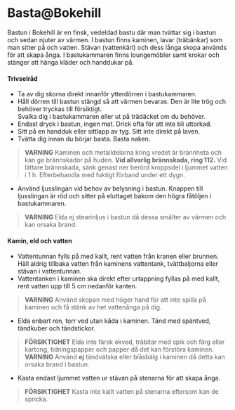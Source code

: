 # Basta@Bokehill

Bastun i Bokehill är en finsk, vedeldad bastu där man tvättar sig i bastun och sedan njuter av värmen. I bastun finns kaminen, lavar (träbänkar) som man sitter på och vatten. Stävan (vattenkärl) och dess långa skopa används för att skapa ånga. I bastukammaren finns loungemöbler samt krokar och stänger att hänga kläder och handdukar på.

#### Trivselråd

- Ta av dig skorna direkt innanför ytterdörren i bastukammaren.
- Håll dörren till bastun stängd så att värmen bevaras. Den är lite trög och behöver tryckas till försiktigt.<br>Svalka dig i bastukammaren eller ut på trädäcket om du behöver.
- Endast dryck i bastun, ingen mat. Drick ofta för att inte bli uttorkad.
- Sitt på en handduk eller sittlapp av tyg. Sitt inte direkt på laven.
- Tvätta dig innan du börjar basta. Basta naken.
> **VARNING** Kaminen och metalldelarna kring vredet är brännheta och kan ge brännskador på huden. **Vid allvarlig brännskada, ring 112.** Vid lättare brännskada, sänk genast ner berörd kroppsdel i ljummet vatten i 1 h. Efterbehandla med fuktigt förband under ett dygn.

- Använd ljusslingan vid behov av belysning i bastun. Knappen till ljusslingan är röd och sitter på eluttaget bakom den högra fåtöljen i bastukammaren.
> **VARNING** Elda ej stearinljus i bastun då dessa smälter av värmen och kan orsaka brand.

#### Kamin, eld och vatten

- Vattentunnan fylls på med kallt, rent vatten från kranen eller brunnen.<br>Häll aldrig tillbaka vatten från kaminens vattentank, tvättbaljorna eller stävan i vattentunnan.
- Vattentanken i kaminen ska direkt efter urtappning fyllas på med kallt, rent vatten upp till 5 cm nedanför kanten.
> **VARNING** Använd skopan med höger hand för att inte spilla på kaminen och få stänk av het vattenånga på dig.

- Elda enbart ren, torr ved utan kåda i kaminen. Tänd med späntved, tändkuber och tändstickor.
> **FÖRSIKTIGHET** Elda inte färsk ekved, träbitar med spik och färg eller kartong, tidningspapper och papper då det kan förstöra kaminen.<br>
> **VARNING** Använd **ej** tändvätska eller blåsbälg i kaminen då detta kan orsaka brand i bastun.

- Kasta endast ljummet vatten ur stävan på stenarna för att skapa ånga.
> **FÖRSIKTIGHET** Kasta inte kallt vatten på stenarna eftersom kan de spricka.
